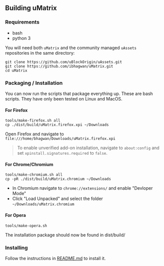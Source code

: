 ## Building uMatrix

### Requirements

* bash
* python 3

You will need both `uMatrix` and the community managed `uAssets` repositories in
the same directory:
```
git clone https://github.com/uBlockOrigin/uAssets.git
git clone https://github.com/ibhagwan/uMatrix.git
cd uMatrix
```

### Packaging / Installation
You can now run the scripts that package everything up.
These are bash scripts. They have only been tested on Linux and MacOS.

#### For Firefox
```
tools/make-firefox.sh all
cp ./dist/build/uMatrix.firefox.xpi ~/Downloads
```

Open Firefox and navigate to
`file:///home/bhagwan/Downloads/uMatrix.firefox.xpi`

> To enable unverified add-on installation, navigate to `about:config` and set
> `xpinstall.signatures.required` to `false`.

#### For Chrome/Chromium
```
tools/make-chromium.sh all
cp -pR ./dist/build/uMatrix.chromium ~/Downloads
```

- In Chromium navigate to `chrome://extensions/` and enable "Devloper Mode"
- Click "Load Unpacked" and select the folder `~/Downloads/uMatrix.chromium`

#### For Opera
```
tools/make-opera.sh
```

The installation package should now be found in dist/build/

### Installing

Follow the instructions in [README.md](README.md) to install it.
